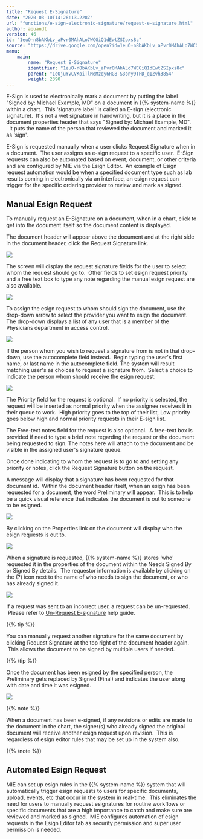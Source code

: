 ```yaml
---
title: "Request E-Signature"
date: "2020-03-10T14:26:13.228Z"
url: "functions/e-sign-electronic-signature/request-e-signature.html"
author: aquandt
version: 46
id: "1euO-n8bAKbLv_aPvr0MAhALo7WCGiQ1dEwtZSIpxs8c"
source: "https://drive.google.com/open?id=1euO-n8bAKbLv_aPvr0MAhALo7WCGiQ1dEwtZSIpxs8c"
menu:
    main:
        name: "Request E-Signature"
        identifier: "1euO-n8bAKbLv_aPvr0MAhALo7WCGiQ1dEwtZSIpxs8c"
        parent: "1eOjuYvCVKoiTlMeMzqy6HG8-S3ony9TFD_qIZvh3854"
        weight: 2390
---
```

E-Sign is used to electronically mark a document by putting the label "Signed by: Michael Example, MD" on a document in {{% system-name %}} within a chart.  This ‘signature label' is called an E-sign (electronic signature).  It's not a wet signature in handwriting, but it is a place in the document properties header that says "Signed by: Michael Example, MD".   It puts the name of the person that reviewed the document and marked it as ‘sign'.

E-Sign is requested manually when a user clicks Request Signature when in a document.  The user assigns an e-sign request to a specific user.  E-Sign requests can also be automated based on event, document, or other criteria and are configured by MIE via the Esign Editor.  An example of Esign request automation would be when a specified document type such as lab results coming in electronically via an interface, an esign request can trigger for the specific ordering provider to review and mark as signed.  

## Manual Esign Request

To manually request an E-Signature on a document, when in a chart, click to get into the document itself so the document content is displayed.

The document header will appear above the document and at the right side in the document header, click the Request Signature link.



![](request-e-signature.images/image3.png)



The screen will display the request signature fields for the user to select whom the request should go to.  Other fields to set esign request priority and a free text box to type any note regarding the manual esign request are also available.



![](request-e-signature.images/image1.png)



To assign the esign request to whom should sign the document, use the drop-down arrow to select the provider you want to esign the document. The drop-down displays a list of any user that is a member of the Physicians department in access control.



![](request-e-signature.images/image8.png)



If the person whom you wish to request a signature from is not in that drop-down, use the autocomplete field instead.  Begin typing the user's first name, or last name in the autocomplete field. The system will result matching user's as choices to request a signature from.  Select a choice to indicate the person whom should receive the esign request.



![](request-e-signature.images/image5.png)



The Priority field for the request is optional.  If no priority is selected, the request will be inserted as normal priority when the assignee receives it in their queue to work.  High priority goes to the top of their list, Low priority goes below high and normal priority requests in their E-sign list.

The Free-text notes field for the request is also optional.  A free-text box is provided if need to type a brief note regarding the request or the document being requested to sign. The notes here will attach to the document and be visible in the assigned user's signature queue.

Once done indicating to whom the request is to go to and setting any priority or notes, click the Request Signature button on the request.

A message will display that a signature has been requested for that document id.  Within the document header itself, when an esign has been requested for a document, the word Preliminary will appear.  This is to help be a quick visual reference that indicates the document is out to someone to be esigned.



![](request-e-signature.images/image2.png)



By clicking on the Properties link on the document will display who the esign requests is out to.



![](request-e-signature.images/image4.png)



When a signature is requested, {{% system-name %}} stores ‘who' requested it in the properties of the document within the Needs Signed By or Signed By details.  The requestor information is available by clicking on the (?) icon next to the name of who needs to sign the document, or who has already signed it.



![](request-e-signature.images/image6.png)



If a request was sent to an incorrect user, a request can be un-requested.  Please refer to [Un-Request E-signature](un-request-unassign-an-e-signature.html) help guide.

{{% tip %}}

You can manually request another signature for the same document by clicking Request Signature at the top right of the document header again.  This allows the document to be signed by multiple users if needed.  

{{% /tip %}}


Once the document has been esigned by the specified person, the Preliminary gets replaced by Signed (Final) and indicates the user along with date and time it was esigned.



![](request-e-signature.images/image7.png)



{{% note %}}

When a document has been e-signed, if any revisions or edits are made to the document in the chart, the signer(s) who already signed the original document will receive another esign request upon revision.  This is regardless of esign editor rules that may be set up in the system also.

{{% /note %}}


## Automated Esign Request

MIE can set up esign rules in the {{% system-name %}} system that will automatically trigger esign requests to users for specific documents, upload, events, etc that occur in the system in real-time.  This eliminates the need for users to manually request esignatures for routine workflows or specific documents that are a high importance to catch and make sure are reviewed and marked as signed.  MIE configures automation of esign requests in the Esign Editor tab as security permission and super user permission is needed.



